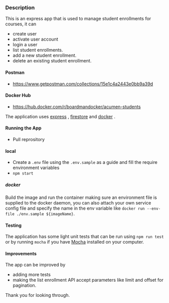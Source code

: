 ### Description
This is an express app that is used to manage student enrollments for courses,
it can 
- create user
- activate user account
- login a user
- list student enrollments.
- add a new student enrollment. 
- delete an existing student enrollment.

#### Postman
- https://www.getpostman.com/collections/15e1c4a2443e0bb9a39d

#### Docker Hub
- https://hub.docker.com/r/boardmandocker/acumen-students

The application uses [express](https://expressjs.com/ "expressjs's Website") ,
 [firestore](https://firebase.google.com/docs/firestore "firestore's Website") 
 and [docker](https://www.docker.com/ "Dockers's Website") .

#### Running the App
- Pull reprository
#### local
- Create a `.env` file using the `.env.sample` as a guide and fill the require environment variables
- `npm start`
##### docker
Build the image and run the container making sure an environment file is supplied to the docker daemon,
you can also attach your own service config file and specify the name in the env  variable like `docker run --env-file ./env.sample ${imageName}`.


#### Testing

The application has some light unit tests that can be run 
using `npm run test` or by running `mocha` if you have [Mocha](https://mochajs.org/ "Mocha's Website")  installed on your computer.

#### Improvements 
The app can be improved by 
- adding more tests
- making the list enrollment API accept parameters like limit and offset for pagination.

Thank you for looking through.

